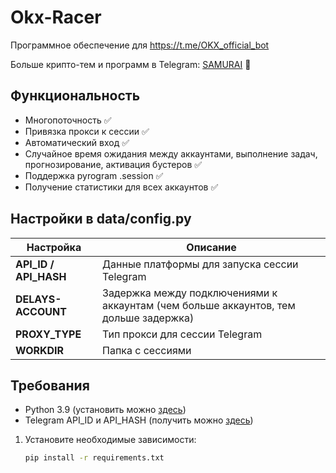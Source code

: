 # Okx-Racer
Программное обеспечение для https://t.me/OKX_official_bot

Больше крипто-тем и программ в Telegram: [SAMURAI](https://t.me/Samurai_VC "SAMURAI") 🦧

## Функциональность
- Многопоточность ✅
- Привязка прокси к сессии ✅
- Автоматический вход ✅
- Случайное время ожидания между аккаунтами, выполнение задач, прогнозирование, активация бустеров ✅
- Поддержка pyrogram .session ✅
- Получение статистики для всех аккаунтов ✅

## Настройки в data/config.py
| Настройка                    | Описание                                                                                         |
|------------------------------|--------------------------------------------------------------------------------------------------|
| **API_ID / API_HASH**        | Данные платформы для запуска сессии Telegram                                                     |
| **DELAYS-ACCOUNT**           | Задержка между подключениями к аккаунтам (чем больше аккаунтов, тем дольше задержка)              |
| **PROXY_TYPE**               | Тип прокси для сессии Telegram                                                                    |
| **WORKDIR**                  | Папка с сессиями                                                                               |

## Требования
- Python 3.9 (установить можно [здесь](https://www.python.org/downloads/release/python-390/))
- Telegram API_ID и API_HASH (получить можно [здесь](https://my.telegram.org/auth))

1. Установите необходимые зависимости:
   ```bash
   pip install -r requirements.txt
